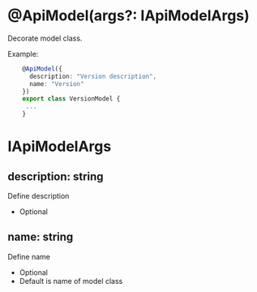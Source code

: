 # @ApiModel(args?: IApiModelArgs)

Decorate model class.

Example:

```ts
    @ApiModel({
      description: "Version description",
      name: "Version"
    })
    export class VersionModel {
     ...
    }
```

# IApiModelArgs

## description: string

Define description
- Optional

## name: string

Define name
- Optional
- Default is name of model class